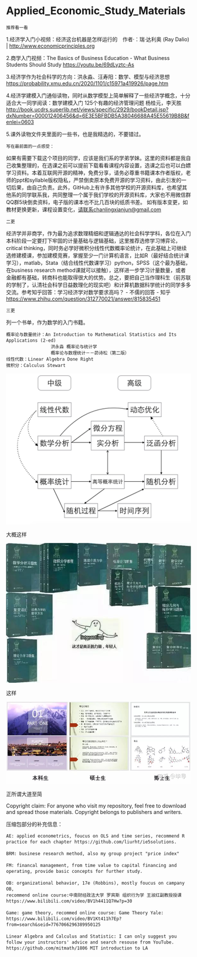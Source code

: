 # Applied_Economic_Study_Materials
    推荐看一看

1.经济学入门小视频：经济这台机器是怎样运行的　作者·：瑞·达利奥 (Ray Dalio)
| http://www.economicprinciples.org 


2.商学入门视频：The Basics of Business Education - What Business Students Should Study
https://youtu.be/69dLyztc-As


3.经济学作为社会科学的方向：洪永淼、汪寿阳：​数学、模型与经济思想
https://probability.xmu.edu.cn/2020/1101/c15971a419926/page.htm


4.经济学建模入门通俗读物，同时从数学模型上简单解释了一些经济学概念，十分适合大一同学阅读：数学建模入门 125个有趣的经济管理问题 杨桂元，李天胜
http://book.ucdrs.superlib.net/views/specific/2929/bookDetail.jsp?dxNumber=000012406456&d=6E3E5BFBDB5A38046688A45E55619B8B&fenlei=0603


5.课外读物文件夹里面的一些书，也是我精选的，不要错过。


    写在最前面的一点感受：
如果有需要下载这个项目的同学，应该是我们系的学弟学妹。这里的资料都是我自己收集整理的，在选课之前可以提前下载看看课程内容设置，选课之后也可以白嫖学习资料。本着互联网开源的精神，免费分享，请务必尊重书籍课本作者版权，老师的ppt和syllable版权隐私，严禁倒卖原本免费开源的学习资料，由此引发的一切后果，由自己负责。此外，GitHub上有许多其他学校的开源资料库，也希望其他系的同学联系我，共同整理一个属于我们学校的开源资料库，大家也不用微信群QQ群5块倒卖资料，电子版的课本也不比几百块的纸质书差。
如有版本变更，如教材更换更新，课程设置变化，请联系chanlingxianjun@gmail.com

    二更
经济学并非商学，作为最为追求数理精细和逻辑通达的社会科学学科，各位在入门本科阶段一定要打下牢固的计量基础与逻辑基础，这里推荐选修学习博弈论，critical thinking，同时务必学好微积分线性代数概率论统计，在此基础上可继续选修建模课，参加建模竞赛，掌握至少一门计算机语言，比如R（最好结合统计课学习），matlab，Stata（结合线性代数课学习）python，SPSS（这个最为基础，在business research method课就可以接触），这样进一步学习计量数量，或者金融都有基础，转商科也能取得很大的优势。总之，要把自己当作理科生（前苏联的学制了，认清社会科学日益数理化的现实吧）和计算机数据科学统计的同学多多交流。参考知乎回答：学习经济学对数学要求高吗？ - 不儒的回答 - 知乎 https://www.zhihu.com/question/312770021/answer/815835451

    三更
列一个书单，作为数学的入门书籍。

    概率论与数量统计：An Introduction to Mathematical Statistics and Its Applications (2-ed)
                     洪永淼 概率论与统计学
                     概率论与数理统计－－茆诗松（第二版）
    线性代数：Linear Algebra Done Right
    微积分：Calculus Stewart 

![image](https://github.com/ChanlingXianjun/Awesome_UIC_DBM_Applied_Economic_Study_Materials/blob/main/IMG/mathmap.jpg)

大概这样

![image](https://github.com/ChanlingXianjun/Awesome_UIC_DBM_Applied_Economic_Study_Materials/blob/main/IMG/mathpower.jpg)

这样

![image](https://github.com/ChanlingXianjun/Awesome_UIC_DBM_Applied_Economic_Study_Materials/blob/main/IMG/ppt.jpg)

正所谓大道至简

Copyright claim: For anyone who visit my repository, feel free to download and spread those materials. Copyright belongs to publishers and writers. 

压缩包部分的补充信息：

    AE: applied econometrics, foucus on OLS and time series, recommend R practice for each chapter https://github.com/liurht/ie5solutions.

    BRM: businese research method, also my group project "price index"

    FM: financal management, from time value to capital financing and operating, provide basic concepts for further study.

    OB: organizational behavior, 17e (Robbins), mostly foucus on campany OB, 
    recommend online course:中南财经政法大学 罗宾斯 组织行为学 王淑红副教授授课 https://www.bilibili.com/video/BV1h4411Q7Hw?p=30 

    Game: game theory, recommed online course: Game Theory Yale: https://www.bilibili.com/video/BV1Kt411h7Ep?from=search&seid=7767066296389950125

    Linear Algebra and Calculus and Statistic: I can only suggest you follow your instructors' advice and search resouse from YouTube.
    https://github.com/mitmath/1806 MIT introduction to LA


